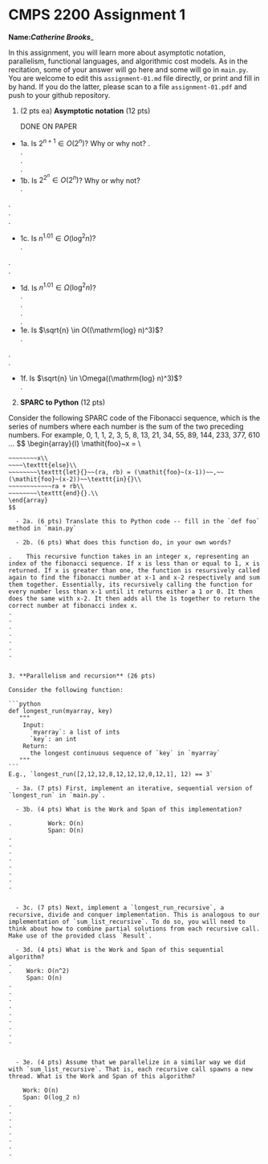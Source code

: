

# CMPS 2200 Assignment 1

**Name:**___Catherine Brooks____


In this assignment, you will learn more about asymptotic notation, parallelism, functional languages, and algorithmic cost models. As in the recitation, some of your answer will go here and some will go in `main.py`. You are welcome to edit this `assignment-01.md` file directly, or print and fill in by hand. If you do the latter, please scan to a file `assignment-01.pdf` and push to your github repository. 
  
  

1. (2 pts ea) **Asymptotic notation** (12 pts)

    DONE ON PAPER

  - 1a. Is $2^{n+1} \in O(2^n)$? Why or why not? 
.  
.  
.  
. 
  - 1b. Is $2^{2^n} \in O(2^n)$? Why or why not?     
.  

.  
.  
.  
  - 1c. Is $n^{1.01} \in O(\mathrm{log}^2 n)$?    
.  

.  
.  

  - 1d. Is $n^{1.01} \in \Omega(\mathrm{log}^2 n)$?  
.  
.  
.  
.  
  - 1e. Is $\sqrt{n} \in O((\mathrm{log} n)^3)$?  
.  

.  
.  
  - 1f. Is $\sqrt{n} \in \Omega((\mathrm{log} n)^3)$?  
.  


2. **SPARC to Python** (12 pts)

Consider the following SPARC code of the Fibonacci sequence, which is the series of numbers where each number is the sum of the two preceding numbers. For example, 0, 1, 1, 2, 3, 5, 8, 13, 21, 34, 55, 89, 144, 233, 377, 610 ... 
$$
\begin{array}{l}
\mathit{foo}~x =   \\
~~~~\texttt{if}{}~~x \le 1~~\texttt{then}{}\\
~~~~~~~~x\\   
~~~~\texttt{else}\\
~~~~~~~~\texttt{let}{}~~(ra, rb) = (\mathit{foo}~(x-1))~~,~~(\mathit{foo}~(x-2))~~\texttt{in}{}\\  
~~~~~~~~~~~~ra + rb\\  
~~~~~~~~\texttt{end}{}.\\
\end{array}
$$ 

  - 2a. (6 pts) Translate this to Python code -- fill in the `def foo` method in `main.py`  

  - 2b. (6 pts) What does this function do, in your own words?  

.    This recursive function takes in an integer x, representing an index of the fibonacci sequence. If x is less than or equal to 1, x is returned. If x is greater than one, the function is resursively called again to find the fibonacci number at x-1 and x-2 respectively and sum them together. Essentially, its recursively calling the function for every number less than x-1 until it returns either a 1 or 0. It then does the same with x-2. It then adds all the 1s together to return the correct number at fibonacci index x.
.  
.  
.  
.  
.  
.  
.  
  

3. **Parallelism and recursion** (26 pts)

Consider the following function:  

```python
def longest_run(myarray, key)
   """
    Input:
      `myarray`: a list of ints
      `key`: an int
    Return:
      the longest continuous sequence of `key` in `myarray`
   """
```
E.g., `longest_run([2,12,12,8,12,12,12,0,12,1], 12) == 3`  
 
  - 3a. (7 pts) First, implement an iterative, sequential version of `longest_run` in `main.py`.  

  - 3b. (4 pts) What is the Work and Span of this implementation?  

.          Work: O(n)
           Span: O(n)
.  
.  
.  
.  
.  
.  
.  
.  


  - 3c. (7 pts) Next, implement a `longest_run_recursive`, a recursive, divide and conquer implementation. This is analogous to our implementation of `sum_list_recursive`. To do so, you will need to think about how to combine partial solutions from each recursive call. Make use of the provided class `Result`.   

  - 3d. (4 pts) What is the Work and Span of this sequential algorithm?  
. 
.    Work: O(n^2)
     Span: O(n)
.  
.  
.  
.  
.  
.  
.  
.  
.  


  - 3e. (4 pts) Assume that we parallelize in a similar way we did with `sum_list_recursive`. That is, each recursive call spawns a new thread. What is the Work and Span of this algorithm?  

    Work: O(n)
    Span: O(log_2 n)
.  
.  
.  
.  
.  
.  
.  
.  

